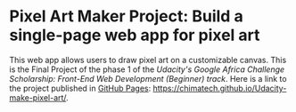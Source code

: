 # Pixel Art Maker Project: Build a single-page web app for pixel art

This web app allows users to draw pixel art on a customizable canvas.
This is the Final Project of the phase 1 of the _Udacity's_ *Google Africa Challenge Scholarship: Front-End Web Development (Beginner) track*.
Here is a link to the project published in [GitHub Pages](https://chimatech.github.io/Udacity-make-pixel-art/): https://chimatech.github.io/Udacity-make-pixel-art/.
